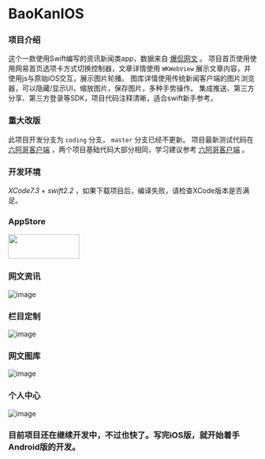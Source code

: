 # BaoKanIOS

### 项目介绍

这个一款使用Swift编写的资讯新闻类app，数据来自 [爆侃网文](http://www.baokan.name) 。
项目首页使用使用网易首页选项卡方式切换控制器，文章详情使用 `WKWebView` 展示文章内容，并使用js与原始iOS交互，展示图片轮播。
图库详情使用传统新闻客户端的图片浏览器，可以隐藏/显示UI，缩放图片，保存图片，多种手势操作。
集成推送、第三方分享、第三方登录等SDK，项目代码注释清晰，适合swift新手参考。

### 重大改版

此项目开发分支为 `coding` 分支， `master` 分支已经不更新。
项目最新测试代码在 [六阿哥客户端](https://github.com/6ag/LiuAGeIOS) ，两个项目基础代码大部分相同，学习建议参考 [六阿哥客户端](https://github.com/6ag/LiuAGeIOS) 。

### 开发环境

*XCode7.3* + *swift2.2* ，如果下载项目后，编译失败，请检查XCode版本是否满足。

### AppStore

<a target='_blank' href='https://itunes.apple.com/app/id1115587250'>
<img src='http://ww2.sinaimg.cn/large/0060lm7Tgw1f1hgrs1ebwj308102q0sp.jpg' width='144' height='49' />
</a>

### 网文资讯

![image](https://github.com/6ag/BaoKanIOS/blob/master/1.gif)

### 栏目定制

![image](https://github.com/6ag/BaoKanIOS/blob/master/2.gif)

### 网文图库

![image](https://github.com/6ag/BaoKanIOS/blob/master/3.gif)

### 个人中心

![image](https://github.com/6ag/BaoKanIOS/blob/master/4.gif)

### 目前项目还在继续开发中，不过也快了。写完iOS版，就开始着手Android版的开发。


